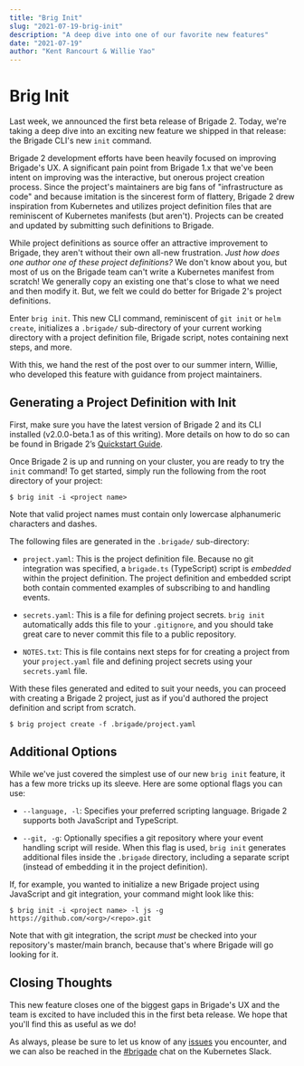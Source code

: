 ```yaml
---
title: "Brig Init"
slug: "2021-07-19-brig-init"
description: "A deep dive into one of our favorite new features"
date: "2021-07-19"
author: "Kent Rancourt & Willie Yao"
---
```

# Brig Init

Last week, we announced the first beta release of Brigade 2. Today, we're taking a deep dive into an exciting new feature we shipped in that release: the Brigade CLI's new `init` command.

Brigade 2 development efforts have been heavily focused on improving Brigade's UX. A significant pain point from Brigade 1.x that we've been intent on improving was the interactive, but onerous project creation process. Since the project's maintainers are big fans of "infrastructure as code" and because imitation is the sincerest form of flattery, Brigade 2 drew inspiration from Kubernetes and utilizes project definition files that are reminiscent of Kubernetes manifests (but aren't). Projects can be created and updated by submitting such definitions to Brigade.

While project definitions as source offer an attractive improvement to Brigade, they aren't without their own all-new frustration. _Just how does one author one of these project definitions?_ We don't know about you, but most of us on the Brigade team can't write a Kubernetes manifest from scratch! We generally copy an existing one that's close to what we need and then modify it. But, we felt we could do better for Brigade 2's project definitions.

Enter `brig init`. This new CLI command, reminiscent of `git init` or `helm create`, initializes a `.brigade/` sub-directory of your current working directory with a project definition file, Brigade script, notes containing next steps, and more.

With this, we hand the rest of the post over to our summer intern, Willie, who developed this feature with guidance from project maintainers.

## Generating a Project Definition with Init

First, make sure you have the latest version of Brigade 2 and its CLI installed (v2.0.0-beta.1 as of this writing). More details on how to do so can be found in Brigade 2’s [Quickstart Guide](https://v2--brigade-docs.netlify.app/intro/quickstart/).

Once Brigade 2 is up and running on your cluster, you are ready to try the `init` command! To get started, simply run the following from the root directory of your project:

```console
$ brig init -i <project name>
```

Note that valid project names must contain only lowercase alphanumeric characters and dashes.

The following files are generated in the `.brigade/` sub-directory:

* `project.yaml`: This is the project definition file. Because no git integration was specified, a `brigade.ts` (TypeScript) script is _embedded_ within the project definition. The project definition and embedded script both contain commented examples of subscribing to and handling events.

* `secrets.yaml`: This is a file for defining project secrets. `brig init` automatically adds this file to your `.gitignore`, and you should take great care to never commit this file to a public repository.

* `NOTES.txt`: This is file contains next steps for for creating a project from your `project.yaml` file and defining project secrets using your `secrets.yaml` file.

With these files generated and edited to suit your needs, you can proceed with creating a Brigade 2 project, just as if you'd authored the project definition and script from scratch.

```console
$ brig project create -f .brigade/project.yaml
```

## Additional Options

While we've just covered the simplest use of our new `brig init` feature, it has a few more tricks up its sleeve. Here are some optional flags you can use:

* `--language, -l`: Specifies your preferred scripting language. Brigade 2 supports both JavaScript and TypeScript.

* `--git, -g`: Optionally specifies a git repository where your event handling script will reside. When this flag is used, `brig init` generates additional files inside the `.brigade` directory, including a separate script (instead of embedding it in the project definition).

If, for example, you wanted to initialize a new Brigade project using JavaScript and git integration, your command might look like this:

```console
$ brig init -i <project name> -l js -g https://github.com/<org>/<repo>.git
```

Note that with git integration, the script _must_ be checked into your repository's master/main branch, because that's where Brigade will go looking for it.

## Closing Thoughts

This new feature closes one of the biggest gaps in Brigade's UX and the team is excited to have included this in the first beta release. We hope that you'll find this as useful as we do! 

As always, please be sure to let us know of any [issues](https://github.com/brigadecore/brigade/issues) you encounter, and we can also be reached in the [#brigade](https://kubernetes.slack.com/messages/C87MF1RFD) chat on the Kubernetes Slack.
